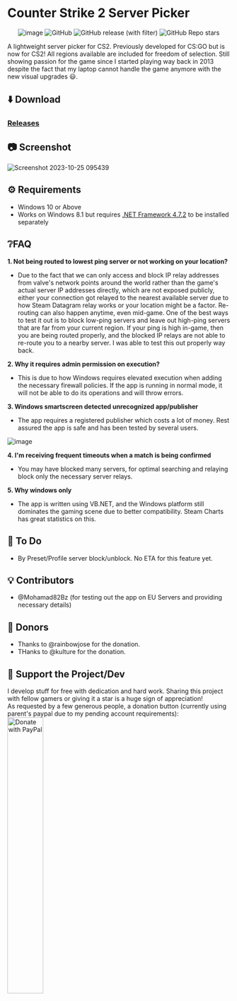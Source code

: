 # Counter Strike 2 Server Picker
<div align="center">
 
  ![image](https://img.shields.io/github/downloads/FN-FAL113/cs2-server-picker/total.svg)
  ![GitHub](https://img.shields.io/github/license/FN-FAL113/cs2-server-picker)
  ![GitHub release (with filter)](https://img.shields.io/github/v/release/FN-FAL113/cs2-server-picker)
  ![GitHub Repo stars](https://img.shields.io/github/stars/FN-FAL113/cs2-server-picker)

</div>

A lightweight server picker for CS2. Previously developed for CS:GO but is now for CS2! All regions available are included for freedom of selection. Still showing passion for the game since I started playing way back in 2013 despite the fact that my laptop cannot handle the game anymore with the new visual upgrades 😃.

## ⬇️ Download
### [Releases](https://github.com/FN-FAL113/csgo-server-picker/releases)

## 📷 Screenshot
![Screenshot 2023-10-25 095439](https://github.com/FN-FAL113/cs2-server-picker/assets/88238718/74de5ee8-ef02-4bc7-b873-a1b0fc66c0a0)

## ⚙️ Requirements
- Windows 10 or Above
- Works on Windows 8.1 but requires [.NET Framework 4.7.2](https://dotnet.microsoft.com/en-us/download/dotnet-framework/thank-you/net472-web-installer) to be installed separately

## ❔FAQ

**1. Not being routed to lowest ping server or not working on your location?**
  - Due to the fact that we can only access and block IP relay addresses from valve's network points around the world rather than the game's actual server IP addresses directly, which are not exposed publicly, either your connection got relayed to the nearest available server due to how Steam Datagram relay works or your location might be a factor. Re-routing can also happen anytime, even mid-game. One of the best ways to test it out is to block low-ping servers and leave out high-ping servers that are far from your current region. If your ping is high in-game, then you are being routed properly, and the blocked IP relays are not able to re-route you to a nearby server. I was able to test this out properly way back.

**2. Why it requires admin permission on execution?<br>**
  - This is due to how Windows requires elevated execution when adding the necessary firewall policies. If the app is running in normal mode, it will not be able to do its operations and will throw errors.

**3. Windows smartscreen detected unrecognized app/publisher<br>**
  - The app requires a registered publisher which costs a lot of money. Rest assured the app is safe and has been tested by several users.

![image](https://github.com/FN-FAL113/csgo-server-picker/assets/88238718/fe0af8a8-4195-457e-bbbf-3a772e7f646c)

**4. I'm receiving frequent timeouts when a match is being confirmed<br>**
  - You may have blocked many servers, for optimal searching and relaying block only the necessary server relays.

**5. Why windows only<br>**
  - The app is written using VB.NET, and the Windows platform still dominates the gaming scene due to better compatibility. Steam Charts has great statistics on this.

## 📔 To Do
- By Preset/Profile server block/unblock. No ETA for this feature yet.

## 💡 Contributors
- @Mohamad82Bz (for testing out the app on EU Servers and providing necessary details)

## 💙 Donors
- Thanks to @rainbowjose for the donation.
- THanks to @kulture for the donation.

## 💖 Support the Project/Dev
I develop stuff for free with dedication and hard work. Sharing this project with fellow gamers or giving it a star is a huge sign of appreciation!</br>
As requested by a few generous people, a donation button (currently using parent's paypal due to my pending account requirements):<br/>
<a href="https://www.paypal.com/paypalme/ameliaOrbeta" target=_blank>
  <img src="https://raw.githubusercontent.com/stefan-niedermann/paypal-donate-button/master/paypal-donate-button.png" alt="Donate with PayPal" width="40%" />
</a>
